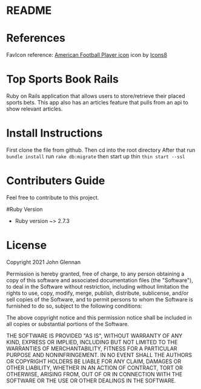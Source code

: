 # README

# References
FavIcon reference:
<a target="_blank" href="https://icons8.com/icons/set/american-football-player">American Football Player icon</a> icon by <a target="_blank" href="https://icons8.com">Icons8</a>

# Top Sports Book Rails
Ruby on Rails application that allows users to store/retrieve their placed sports bets. This app also has an articles feature that pulls from an api to show relevant articles.

# Install Instructions
First clone the file from github.
Then cd into the root directory
After that run `bundle install`
run `rake db:migrate` 
then start up thin 
`thin start --ssl`

# Contributers Guide
Feel free to contribute to this project. 

#Ruby Version
* Ruby version ~> 2.7.3

# License
Copyright 2021 John Glennan

Permission is hereby granted, free of charge, to any person obtaining a copy of this software and associated documentation files (the "Software"), to deal in the Software without restriction, including without limitation the rights to use, copy, modify, merge, publish, distribute, sublicense, and/or sell copies of the Software, and to permit persons to whom the Software is furnished to do so, subject to the following conditions:

The above copyright notice and this permission notice shall be included in all copies or substantial portions of the Software.

THE SOFTWARE IS PROVIDED "AS IS", WITHOUT WARRANTY OF ANY KIND, EXPRESS OR IMPLIED, INCLUDING BUT NOT LIMITED TO THE WARRANTIES OF MERCHANTABILITY, FITNESS FOR A PARTICULAR PURPOSE AND NONINFRINGEMENT. IN NO EVENT SHALL THE AUTHORS OR COPYRIGHT HOLDERS BE LIABLE FOR ANY CLAIM, DAMAGES OR OTHER LIABILITY, WHETHER IN AN ACTION OF CONTRACT, TORT OR OTHERWISE, ARISING FROM, OUT OF OR IN CONNECTION WITH THE SOFTWARE OR THE USE OR OTHER DEALINGS IN THE SOFTWARE.


